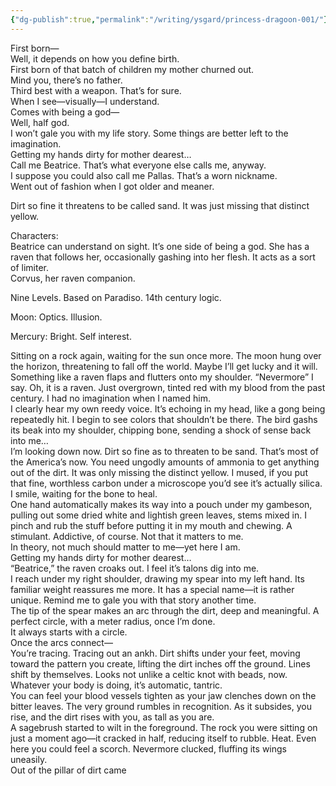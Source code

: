 ```yaml
---
{"dg-publish":true,"permalink":"/writing/ysgard/princess-dragoon-001/"}
---
```




First born—  
Well, it depends on how you define birth.   
First born of that batch of children my mother churned out.   
Mind you, there’s no father.   
Third best with a weapon. That’s for sure.   
When I see—visually—I understand.   
Comes with being a god—  
Well, half god.   
I won’t gale you with my life story. Some things are better left to the imagination.   
Getting my hands dirty for mother dearest…   
Call me Beatrice. That’s what everyone else calls me, anyway.   
I suppose you could also call me Pallas. That’s a worn nickname.   
Went out of fashion when I got older and meaner. 

Dirt so fine it threatens to be called sand. It was just missing that distinct yellow. 

Characters:   
Beatrice can understand on sight. It’s one side of being a god. She has a raven that follows her, occasionally gashing into her flesh. It acts as a sort of limiter.   
Corvus, her raven companion.

Nine Levels. Based on Paradiso. 14th century logic. 

Moon: Optics. Illusion. 

Mercury: Bright. Self interest. 

Sitting on a rock again, waiting for the sun once more. The moon hung over the horizon, threatening to fall off the world. Maybe I’ll get lucky and it will.   
Something like a raven flaps and flutters onto my shoulder. “Nevermore” I say. Oh, it is a raven. Just overgrown, tinted red with my blood from the past century. I had no imagination when I named him.   
I clearly hear my own reedy voice. It’s echoing in my head, like a gong being repeatedly hit. I begin to see colors that shouldn’t be there. The bird gashs its beak into my shoulder, chipping bone, sending a shock of sense back into me…   
I’m looking down now. Dirt so fine as to threaten to be sand. That’s most of the America’s now. You need ungodly amounts of ammonia to get anything out of the dirt. It was only missing the distinct yellow. I mused, if you put that fine, worthless carbon under a microscope you’d see it’s actually silica. I smile, waiting for the bone to heal.  
One hand automatically makes its way into a pouch under my gambeson, pulling out some dried white and lightish green leaves, stems mixed in. I pinch and rub the stuff before putting it in my mouth and chewing. A stimulant. Addictive, of course. Not that it matters to me.   
In theory, not much should matter to me—yet here I am.  
Getting my hands dirty for mother dearest…  
“Beatrice,” the raven croaks out. I feel it’s talons dig into me.  
I reach under my right shoulder, drawing my spear into my left hand. Its familiar weight reassures me more. It has a special name—it is rather unique. Remind me to gale you with that story another time.   
The tip of the spear makes an arc through the dirt, deep and meaningful. A perfect circle, with a meter radius, once I’m done.   
It always starts with a circle.  
Once the arcs connect—  
You’re tracing. Tracing out an ankh. Dirt shifts under your feet, moving toward the pattern you create, lifting the dirt inches off the ground. Lines shift by themselves. Looks not unlike a celtic knot with beads, now. Whatever your body is doing, it’s automatic, tantric.   
You can feel your blood vessels tighten as your jaw clenches down on the bitter leaves. The very ground rumbles in recognition. As it subsides, you rise, and the dirt rises with you, as tall as you are.   
A sagebrush started to wilt in the foreground. The rock you were sitting on just a moment ago—it cracked in half, reducing itself to rubble. Heat. Even here you could feel a scorch. Nevermore clucked, fluffing its wings uneasily.   
Out of the pillar of dirt came 

